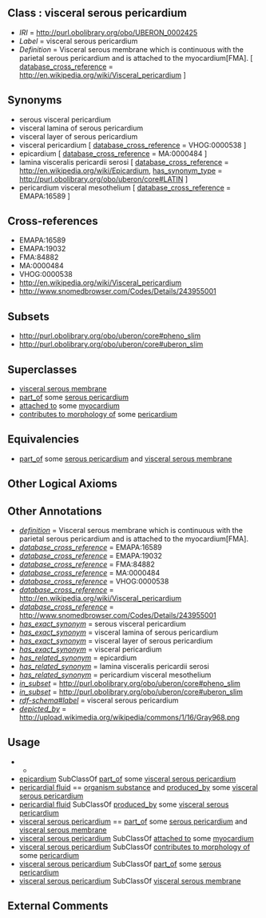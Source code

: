 
## Class : visceral serous pericardium

 * *IRI* = http://purl.obolibrary.org/obo/UBERON_0002425
 * *Label* = visceral serous pericardium
 * *Definition* = Visceral serous membrane which is continuous with the parietal serous pericardium and is attached to the myocardium[FMA]. [ [database_cross_reference](../../ef/oboInOwl#hasDbXref.md) = http://en.wikipedia.org/wiki/Visceral_pericardium ]

## Synonyms

 * serous visceral pericardium
 * visceral lamina of serous pericardium
 * visceral layer of serous pericardium
 * visceral pericardium [ [database_cross_reference](../../ef/oboInOwl#hasDbXref.md) = VHOG:0000538 ]
 * epicardium [ [database_cross_reference](../../ef/oboInOwl#hasDbXref.md) = MA:0000484 ]
 * lamina visceralis pericardii serosi [ [database_cross_reference](../../ef/oboInOwl#hasDbXref.md) = http://en.wikipedia.org/wiki/Epicardium, [has_synonym_type](../../pe/oboInOwl#hasSynonymType.md) = http://purl.obolibrary.org/obo/uberon/core#LATIN ]
 * pericardium visceral mesothelium [ [database_cross_reference](../../ef/oboInOwl#hasDbXref.md) = EMAPA:16589 ]

## Cross-references

 * EMAPA:16589
 * EMAPA:19032
 * FMA:84882
 * MA:0000484
 * VHOG:0000538
 * http://en.wikipedia.org/wiki/Visceral_pericardium
 * http://www.snomedbrowser.com/Codes/Details/243955001

## Subsets

 * http://purl.obolibrary.org/obo/uberon/core#pheno_slim
 * http://purl.obolibrary.org/obo/uberon/core#uberon_slim

## Superclasses

 * [visceral serous membrane](../../UBERON/50/UBERON_0022350.md)
 * [part_of](../../BFO/50/BFO_0000050.md) some [serous pericardium](../../UBERON/57/UBERON_0002357.md)
 * [attached to](../../RO/71/RO_0002371.md) some [myocardium](../../UBERON/49/UBERON_0002349.md)
 * [contributes to morphology of](../../RO/33/RO_0002433.md) some [pericardium](../../UBERON/07/UBERON_0002407.md)

## Equivalencies

 * [part_of](../../BFO/50/BFO_0000050.md) some [serous pericardium](../../UBERON/57/UBERON_0002357.md) and [visceral serous membrane](../../UBERON/50/UBERON_0022350.md)

## Other Logical Axioms


## Other Annotations

 * *[definition](../../IAO/15/IAO_0000115.md)* = Visceral serous membrane which is continuous with the parietal serous pericardium and is attached to the myocardium[FMA].
 * *[database_cross_reference](../../ef/oboInOwl#hasDbXref.md)* = EMAPA:16589
 * *[database_cross_reference](../../ef/oboInOwl#hasDbXref.md)* = EMAPA:19032
 * *[database_cross_reference](../../ef/oboInOwl#hasDbXref.md)* = FMA:84882
 * *[database_cross_reference](../../ef/oboInOwl#hasDbXref.md)* = MA:0000484
 * *[database_cross_reference](../../ef/oboInOwl#hasDbXref.md)* = VHOG:0000538
 * *[database_cross_reference](../../ef/oboInOwl#hasDbXref.md)* = http://en.wikipedia.org/wiki/Visceral_pericardium
 * *[database_cross_reference](../../ef/oboInOwl#hasDbXref.md)* = http://www.snomedbrowser.com/Codes/Details/243955001
 * *[has_exact_synonym](../../ym/oboInOwl#hasExactSynonym.md)* = serous visceral pericardium
 * *[has_exact_synonym](../../ym/oboInOwl#hasExactSynonym.md)* = visceral lamina of serous pericardium
 * *[has_exact_synonym](../../ym/oboInOwl#hasExactSynonym.md)* = visceral layer of serous pericardium
 * *[has_exact_synonym](../../ym/oboInOwl#hasExactSynonym.md)* = visceral pericardium
 * *[has_related_synonym](../../ym/oboInOwl#hasRelatedSynonym.md)* = epicardium
 * *[has_related_synonym](../../ym/oboInOwl#hasRelatedSynonym.md)* = lamina visceralis pericardii serosi
 * *[has_related_synonym](../../ym/oboInOwl#hasRelatedSynonym.md)* = pericardium visceral mesothelium
 * *[in_subset](../../et/oboInOwl#inSubset.md)* = http://purl.obolibrary.org/obo/uberon/core#pheno_slim
 * *[in_subset](../../et/oboInOwl#inSubset.md)* = http://purl.obolibrary.org/obo/uberon/core#uberon_slim
 * *[rdf-schema#label](../../el/rdf-schema#label.md)* = visceral serous pericardium
 * *[depicted_by](../../depicted/by/depicted_by.md)* = http://upload.wikimedia.org/wikipedia/commons/1/16/Gray968.png

## Usage

 * -
 * [epicardium](../../UBERON/48/UBERON_0002348.md) SubClassOf [part_of](../../BFO/50/BFO_0000050.md) some [visceral serous pericardium](../../UBERON/25/UBERON_0002425.md)
 * [pericardial fluid](../../UBERON/09/UBERON_0002409.md) == [organism substance](../../UBERON/63/UBERON_0000463.md) and [produced_by](../../RO/01/RO_0003001.md) some [visceral serous pericardium](../../UBERON/25/UBERON_0002425.md)
 * [pericardial fluid](../../UBERON/09/UBERON_0002409.md) SubClassOf [produced_by](../../RO/01/RO_0003001.md) some [visceral serous pericardium](../../UBERON/25/UBERON_0002425.md)
 * [visceral serous pericardium](../../UBERON/25/UBERON_0002425.md) == [part_of](../../BFO/50/BFO_0000050.md) some [serous pericardium](../../UBERON/57/UBERON_0002357.md) and [visceral serous membrane](../../UBERON/50/UBERON_0022350.md)
 * [visceral serous pericardium](../../UBERON/25/UBERON_0002425.md) SubClassOf [attached to](../../RO/71/RO_0002371.md) some [myocardium](../../UBERON/49/UBERON_0002349.md)
 * [visceral serous pericardium](../../UBERON/25/UBERON_0002425.md) SubClassOf [contributes to morphology of](../../RO/33/RO_0002433.md) some [pericardium](../../UBERON/07/UBERON_0002407.md)
 * [visceral serous pericardium](../../UBERON/25/UBERON_0002425.md) SubClassOf [part_of](../../BFO/50/BFO_0000050.md) some [serous pericardium](../../UBERON/57/UBERON_0002357.md)
 * [visceral serous pericardium](../../UBERON/25/UBERON_0002425.md) SubClassOf [visceral serous membrane](../../UBERON/50/UBERON_0022350.md)

## External Comments

